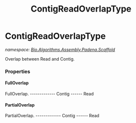 ﻿---
title: ContigReadOverlapType
---

# ContigReadOverlapType
_namespace: [Bio.Algorithms.Assembly.Padena.Scaffold](N-Bio.Algorithms.Assembly.Padena.Scaffold.html)_

Overlap between Read and Contig.



### Properties

#### FullOverlap
FullOverlap.
 ------------- Contig
 ------ Read
#### PartialOverlap
PartialOverlap.
 ------------- Contig
 ------ Read

